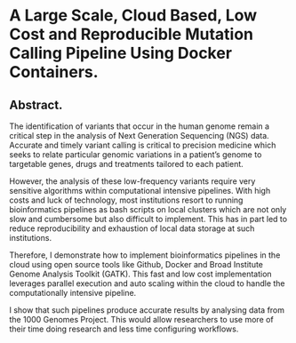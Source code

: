 # A Large Scale, Cloud Based, Low Cost and Reproducible Mutation Calling Pipeline Using Docker Containers.

## Abstract.

The identification of variants that occur in the human genome remain a critical step in the analysis of Next Generation Sequencing (NGS) data. Accurate and timely variant calling is critical to precision medicine which seeks to relate particular genomic variations in a patient’s genome to targetable genes, drugs and treatments tailored to each patient. 

However, the analysis of these low-frequency variants require very sensitive algorithms within computational intensive pipelines. With high costs and luck of technology, most institutions resort to running bioinformatics pipelines as bash scripts on local clusters which are not only slow and cumbersome but also difficult to implement. This has in part led to reduce reproducibility and exhaustion of local data storage at such institutions. 

Therefore, I demonstrate how to implement bioinformatics pipelines in the cloud using open source tools like Github, Docker and Broad Institute Genome Analysis Toolkit (GATK). This fast and low cost implementation leverages parallel execution and auto scaling within the cloud to handle the computationally intensive pipeline. 

I show that such pipelines produce accurate results by analysing data from the 1000 Genomes Project. This would allow researchers to use more of their time doing research and less time configuring workflows.
